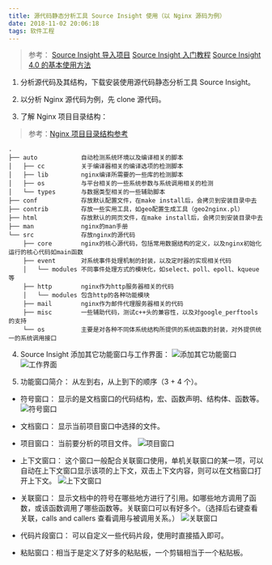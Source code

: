 ```yaml
---
title: 源代码静态分析工具 Source Insight 使用（以 Nginx 源码为例）
date: 2018-11-02 20:06:18
tags: 软件工程
---
```

> 参考：
[Source Insight 导入项目](https://jingyan.baidu.com/article/db55b609a8c6104ba30a2f88.html)
[Source Insight 入门教程](https://blog.csdn.net/it1988888/article/details/8026930)
[Source Insight 4.0 的基本使用方法](https://blog.csdn.net/Cheatscat/article/details/79709616)

1. 分析源代码及其结构，下载安装使用源代码静态分析工具 Source Insight。

2. 以分析 Nginx 源代码为例，先 clone 源代码。

3. 了解 Nginx 项目目录结构：
> 参考：[Nginx 项目目录结构参考](http://tengine.taobao.org/book/chapter_09.html)

```
.
├── auto            自动检测系统环境以及编译相关的脚本
│   ├── cc          关于编译器相关的编译选项的检测脚本
│   ├── lib         nginx编译所需要的一些库的检测脚本
│   ├── os          与平台相关的一些系统参数与系统调用相关的检测
│   └── types       与数据类型相关的一些辅助脚本
├── conf            存放默认配置文件，在make install后，会拷贝到安装目录中去
├── contrib         存放一些实用工具，如geo配置生成工具（geo2nginx.pl）
├── html            存放默认的网页文件，在make install后，会拷贝到安装目录中去
├── man             nginx的man手册
└── src             存放nginx的源代码
    ├── core        nginx的核心源代码，包括常用数据结构的定义，以及nginx初始化运行的核心代码如main函数
    ├── event       对系统事件处理机制的封装，以及定时器的实现相关代码
    │   └── modules 不同事件处理方式的模块化，如select、poll、epoll、kqueue等
    ├── http        nginx作为http服务器相关的代码
    │   └── modules 包含http的各种功能模块
    ├── mail        nginx作为邮件代理服务器相关的代码
    ├── misc        一些辅助代码，测试c++头的兼容性，以及对google_perftools的支持
    └── os          主要是对各种不同体系统结构所提供的系统函数的封装，对外提供统一的系统调用接口
```

4. Source Insight 添加其它功能窗口与工作界面：
![添加其它功能窗口](图1.PNG)
![工作界面](图2.PNG)

5. 功能窗口简介：
从左到右，从上到下的顺序（3 + 4 个）。

- 符号窗口：
显示的是文档窗口的代码结构，宏、函数声明、结构体、函数等。
![符号窗口](图3.PNG)

- 文档窗口：
显示当前项目窗口中选择的文件。

- 项目窗口：
当前要分析的项目文件。
![项目窗口](图4.PNG)

- 上下文窗口：
这个窗口一般配合关联窗口使用，单机关联窗口的某一项，可以自动在上下文窗口显示该项的上下文，双击上下文内容，则可以在文档窗口打开上下文。
![上下文窗口](图5.PNG)

- 关联窗口：
显示文档中的符号在哪些地方进行了引用。如哪些地方调用了函数，或该函数调用了哪些函数等。关联窗口可以有好多个。（选择后右键查看关联，calls and callers 查看调用与被调用关系。）
![关联窗口](图6.PNG)

- 代码片段窗口：
可以自定义一些代码片段，使用时直接插入即可。

- 粘贴窗口：相当于是定义了好多的粘贴板，一个剪辑相当于一个粘贴板。